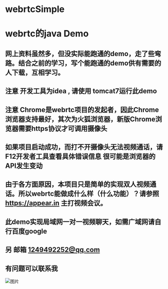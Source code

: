# webrtcSimple

# webrtc的java Demo

## 网上资料虽然多，但没实际能跑通的demo，走了些弯路。结合之前的学习，写个能跑通的demo供有需要的人下载，互相学习。

## 注意  开发工具为idea ,  请使用 tomcat7运行此demo
## 注意  Chrome是webrtc项目的发起者，因此Chrome浏览器支持最好，其次为火狐浏览器，新版Chrome浏览器需要https协议才可调用摄像头
## 如果项目启动成功，而打不开摄像头无法视频通话，请F12开发者工具查看具体错误信息   很可能是浏览器的API发生变动
## 由于各方面原因，本项目只是简单的实现双人视频通话。所以webrtc能做成什么样（什么功能）？请参照 https://appear.in 主打视频会议。
## 此demo实现局域网一对一视频聊天，如需广域网请自行百度google

## 另  邮箱 1249492252@qq.com
## 有问题可以联系我
![图片](https://github.com/cdoer/webrtcSimple/tree/master/web/demo.png)
